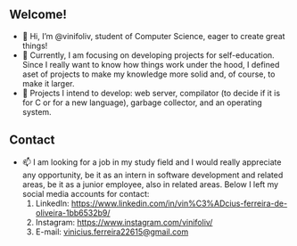 ## Welcome!
- 👋 Hi, I’m @vinifoliv, student of Computer Science, eager to create great things!
- 🌱 Currently, I am focusing on developing projects for self-education. Since I really want to know how things work under the hood, I defined aset of projects to make my knowledge more solid and, of course, to make it larger. 
- 👀 Projects I intend to develop: web server, compilator (to decide if it is for C or for a new language), garbage collector, and an operating system.

## Contact
- 📫 I am looking for a job in my study field and I would really appreciate any opportunity, be it as an intern in software development and related areas, be it as a junior employee, also in related areas. Below I left my social media accounts for contact:
  1. LinkedIn: <https://www.linkedin.com/in/vin%C3%ADcius-ferreira-de-oliveira-1bb6532b9/>
  2. Instagram: <https://www.instagram.com/vinifoliv/>
  3. E-mail: <vinicius.ferreira22615@gmail.com>

<!---
vinifoliv/vinifoliv is a ✨ special ✨ repository because its `README.md` (this file) appears on your GitHub profile.
You can click the Preview link to take a look at your changes.
--->
